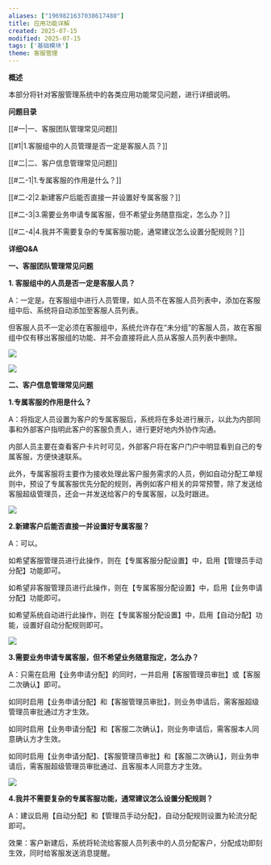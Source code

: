 ```yaml
---
aliases: ["1969821637038617480"]
title: 应用功能详解
created: 2025-07-15
modified: 2025-07-15
tags: ['基础模块']
theme: 客服管理
---
```


**概述**

本部分将针对客服管理系统中的各类应用功能常见问题，进行详细说明。

**问题目录**

[[#一|一、客服团队管理常见问题]]

[[#1|1.客服组中的人员管理是否一定是客服人员？]]

[[#二|二、客户信息管理常见问题]]

[[#二-1|1.专属客服的作用是什么？]]

[[#二-2|2.新建客户后能否直接一并设置好专属客服？]]

[[#二-3|3.需要业务申请专属客服，但不希望业务随意指定，怎么办？]]

[[#二-4|4.我并不需要复杂的专属客服功能，通常建议怎么设置分配规则？]]

**详细Q&A**

**一、客服团队管理常见问题**

**1. 客服组中的人员是否一定是客服人员？**

A：一定是。在客服组中进行人员管理，如人员不在客服人员列表中，添加在客服组中后、系统将自动添加至客服人员列表。

但客服人员不一定必须在客服组中，系统允许存在“未分组”的客服人员，故在客服组中仅有移出客服组的功能、并不会直接将此人员从客服人员列表中删除。

![](https://myhelpdoc.oss-cn-heyuan.aliyuncs.com/mdimages/1963262c1855d0eb6c423b4d775a45a5.jpg)

![](https://myhelpdoc.oss-cn-heyuan.aliyuncs.com/mdimages/4bff49a2b204088592341547cd8e4204.jpg)

**二、客户信息管理常见问题**

**1.专属客服的作用是什么？**

A：将指定人员设置为客户的专属客服后，系统将在多处进行展示，以此为内部同事和外部客户指明此客户的客服负责人，进行更好地内外协作沟通。

内部人员主要在查看客户卡片时可见，外部客户将在客户门户中明显看到自己的专属客服，方便快速联系。

此外，专属客服将主要作为接收处理此客户服务需求的人员，例如自动分配工单规则中，预设了专属客服优先分配的规则，再例如客户相关的异常预警，除了发送给客服超级管理员，还会一并发送给客户的专属客服，以及时跟进。

![](https://myhelpdoc.oss-cn-heyuan.aliyuncs.com/mdimages/762cf4139e7cdec361511b9289c43ccc.jpg)

**2.新建客户后能否直接一并设置好专属客服？**

A：可以。

如希望客服管理员进行此操作，则在【专属客服分配设置】中，启用【管理员手动分配】功能即可。

如希望非客服管理员进行此操作，则在【专属客服分配设置】中，启用【业务申请分配】功能即可。

如希望系统自动进行此操作，则在【专属客服分配设置】中，启用【自动分配】功能，设置好自动分配规则即可。

![](https://myhelpdoc.oss-cn-heyuan.aliyuncs.com/mdimages/14ed45faafffdac1ec2bb956eb38072e.jpg)

**3.需要业务申请专属客服，但不希望业务随意指定，怎么办？**

A：只需在启用【业务申请分配】的同时，一并启用【客服管理员审批】或【客服二次确认】即可。

如同时启用【业务申请分配】和【客服管理员审批】，则业务申请后，需客服超级管理员审批通过方才生效。

如同时启用【业务申请分配】和【客服二次确认】，则业务申请后，需客服本人同意确认方才生效。

如同时启用【业务申请分配】、【客服管理员审批】和【客服二次确认】，则业务申请后，需客服超级管理员审批通过、且客服本人同意方才生效。

![](https://myhelpdoc.oss-cn-heyuan.aliyuncs.com/mdimages/0230b2fd9999c2efbdfeafcb2724b71d.jpg)

**4.我并不需要复杂的专属客服功能，通常建议怎么设置分配规则？**

A：建议启用【自动分配】和【管理员手动分配】，自动分配规则设置为轮流分配即可。

效果：客户新建后，系统将轮流给客服人员列表中的人员分配客户，分配成功即刻生效，同时给客服发送消息提醒。

